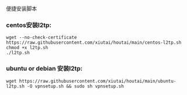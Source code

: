 便捷安装脚本

### centos安装l2tp:
```
wget --no-check-certificate https://raw.githubusercontent.com/xiutai/houtai/main/centos-l2tp.sh
chmod +x l2tp.sh
./l2tp.sh
```


### ubuntu or debian 安装l2tp:
```
wget https://raw.githubusercontent.com/xiutai/houtai/main/ubuntu-l2tp.sh -O vpnsetup.sh && sudo sh vpnsetup.sh
```
